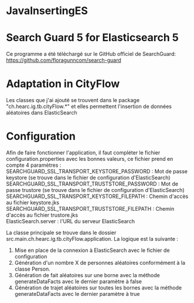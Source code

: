 # JavaInsertingES

# Search Guard 5 for Elasticsearch 5

Ce programme a été téléchargé sur le GitHub officiel de SearchGuard: https://github.com/floragunncom/search-guard

# Adaptation in CityFlow

Les classes que j'ai ajouté se trouvent dans le package "ch.hearc.ig.tb.cityFlow.*" et elles permettent l'insertion de données aléatoires dans ElasticSearch

# Configuration

Afin de faire fonctionner l'application, il faut compléter le fichier configuration.properties avec les bonnes valeurs, ce fichier prend en compte 4 paramètres : <br/>
SEARCHGUARD_SSL_TRANSPORT_KEYSTORE_PASSWORD : Mot de passe keystore (se trouve dans le fichier de configuration d'ElasticSearch) <br/>
SEARCHGUARD_SSL_TRANSPORT_TRUSTSTORE_PASSWORD : Mot de passe trustore (se trouve dans le fichier de configuration d'ElasticSearch) <br/>
SEARCHGUARD_SSL_TRANSPORT_KEYSTORE_FILEPATH : Chemin d'accès au fichier keystore.jks <br/>
SEARCHGUARD_SSL_TRANSPORT_TRUSTSTORE_FILEPATH : Chemin d'accès au fichier trustore.jks <br/>
ElasticSearch.server : l'URL du serveur ElasticSearch <br/>

La classe principale se trouve dans le dossier src.main.ch.hearc.ig.tb.cityFlow.application. La logique est la suivante :

1) Mise en place de la connexion à ElasticSearch avec le fichier de configuration <br/>
2) Génération d'un nombre X de personnes aléatoires conformément à la classe Person. <br/>
3) Génération de fait aléatoires sur une borne avec la méthode generateDataFacts avec le dernier paramètre à false <br/>
4) Génération de trajet aléatoires sur toutes les bornes avec la méthode generateDataFacts avec le dernier paramètre à true <br/>
